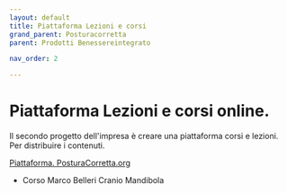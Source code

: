 ```yaml
---
layout: default
title: Piattaforma Lezioni e corsi
grand_parent: Posturacorretta
parent: Prodotti Benessereintegrato

nav_order: 2

---
```



# Piattaforma Lezioni e corsi online.

Il secondo progetto dell'impresa è creare una piattaforma corsi e lezioni. 
Per distribuire i contenuti. 

<a href="https://www.posturacorretta.org/" target="_blank">Piattaforma. PosturaCorretta.org <a>

- Corso Marco Belleri Cranio Mandibola 